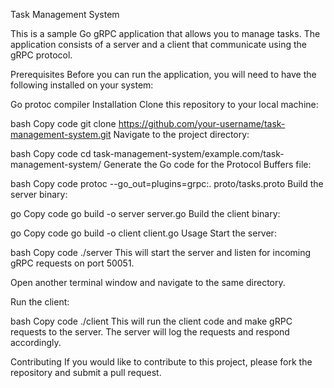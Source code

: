 Task Management System


This is a sample Go gRPC application that allows you to manage tasks. The application consists of a server and a client that communicate using the gRPC protocol.

Prerequisites
Before you can run the application, you will need to have the following installed on your system:

Go
protoc compiler
Installation
Clone this repository to your local machine:

bash
Copy code
git clone https://github.com/your-username/task-management-system.git
Navigate to the project directory:

bash
Copy code
cd task-management-system/example.com/task-management-system/
Generate the Go code for the Protocol Buffers file:

bash
Copy code
protoc --go_out=plugins=grpc:. proto/tasks.proto
Build the server binary:

go
Copy code
go build -o server server.go
Build the client binary:

go
Copy code
go build -o client client.go
Usage
Start the server:

bash
Copy code
./server
This will start the server and listen for incoming gRPC requests on port 50051.

Open another terminal window and navigate to the same directory.

Run the client:

bash
Copy code
./client
This will run the client code and make gRPC requests to the server. The server will log the requests and respond accordingly.

Contributing
If you would like to contribute to this project, please fork the repository and submit a pull request.



